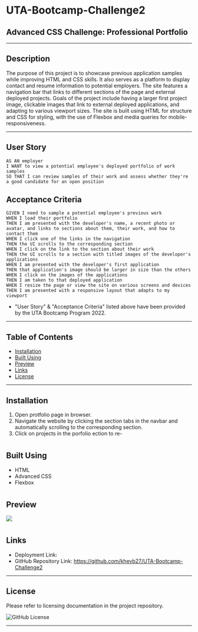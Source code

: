 # UTA-Bootcamp-Challenge2
## Advanced CSS Challenge: Professional Portfolio
----------------------------------------------------------------------
## Description

The purpose of this project is to showcase previous application samples while improving HTML and CSS skills. It also serves as a platform to display contact and resume information to potential employers. The site features a navigation bar that links to different sections of the page and external deployed projects. Goals of the project include having a larger first project image, clickable images that link to external deployed applications, and adapting to various viewport sizes. The site is built using HTML for structure and CSS for styling, with the use of Flexbox and media queries for mobile-responsiveness.

----------------------------------------------------------------------

## User Story

```
AS AN employer
I WANT to view a potential employee's deployed portfolio of work samples
SO THAT I can review samples of their work and assess whether they're a good candidate for an open position
```

## Acceptance Criteria

```
GIVEN I need to sample a potential employee's previous work
WHEN I load their portfolio
THEN I am presented with the developer's name, a recent photo or avatar, and links to sections about them, their work, and how to contact them
WHEN I click one of the links in the navigation
THEN the UI scrolls to the corresponding section
WHEN I click on the link to the section about their work
THEN the UI scrolls to a section with titled images of the developer's applications
WHEN I am presented with the developer's first application
THEN that application's image should be larger in size than the others
WHEN I click on the images of the applications
THEN I am taken to that deployed application
WHEN I resize the page or view the site on various screens and devices
THEN I am presented with a responsive layout that adapts to my viewport
```
* "User Story" & "Acceptance Criteria" listed above have been provided by the UTA Bootcamp Program 2022.
----------------------------------------------------------------------

## Table of Contents

- [Installation](#installation)
- [Built Using](#built-using)
- [Preview](#preview)
- [Links](#links)
- [License](#license)

----------------------------------------------------------------------

## Installation

1. Open protfolio page in browser.
2. Navigate the website by clicking the section tabs in the navbar and automatically scrolling to the corresponding section.
3. Click on projects in the porfolio ection to re-


#

## Built Using

- HTML
- Advanced CSS
- Flexbox

#

## Preview

<img src= "assets/images/title.jpg"/>

#

## Links

- Deployment Link:
- GitHub Repository Link: https://github.com/khevb27/UTA-Bootcamp-Challenge2

----------------------------------------------------------------------
## License

Please refer to licensing documentation in the project repository.

<img src="https://img.shields.io/badge/license-MIT License-blue.svg" alt="GitHub License">

----------------------------------------------------------------------